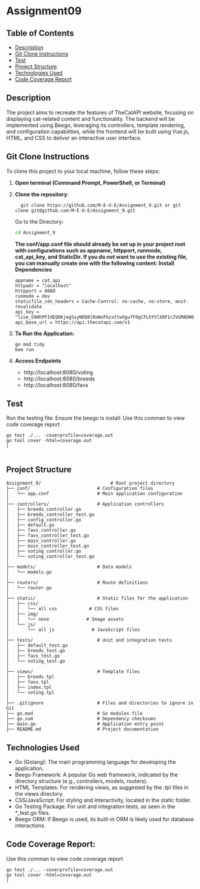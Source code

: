 # Assignment09


## Table of Contents
- [Description](#description)
- [Git Clone Instructions](#git-clone-instructions)
- [Test](#test)
- [Project Structure](#project-structure)
- [Technologies Used](#technologies-used)
- [Code Coverage Report](#code_coverage_report)



## Description

The project aims to recreate the features of TheCatAPI website, focusing on displaying cat-related content and functionality. The backend will be implemented using Beego, leveraging its controllers, template rendering, and configuration capabilities, while the frontend will be built using Vue.js, HTML, and CSS to deliver an interactive user interface.
## Git Clone Instructions

To clone this project to your local machine, follow these steps:

1. **Open terminal (Command Prompt, PowerShell, or Terminal)**

2. **Clone the repository**:
   
         git clone https://github.com/M-E-U-E/Assignment_9.git or git clone git@github.com:M-E-U-E/Assignment_9.git
   
    Go to the Directory:
    ```bash
    cd Assignment_9
    ```

    **The conf/app.conf file should already be set up in your project root with configurations such as appname, httpport, runmode, cat_api_key, and StaticDir. If you do not want to use the existing file, you can manually create one with the following content:
    Install Dependencies**
    ```
    appname = cat_api
    httpadr = "localhost"
    httpport = 8080
    runmode = dev
    staticfile_cdn_headers = Cache-Control: no-cache, no-store, must-revalidate
    api_key = "live_G9HhPFIdEQOKjegSsyNOQ8lRoWxFkzxttwXgu7F0gCFLhYVlX0F1cIVGMADW6rtg"
    api_base_url = https://api.thecatapi.com/v1
    ```
3. **To Run the Application:**
    ```
    go mod tidy
    bee run
    ```
4. **Access Endpoints**
    - http://localhost:8080/voting
    - http://localhost:8080/breeds
    - http://localhost:8080/favs



## Test
  Run the testing file:
  Ensure the beego is install:
   Use this comman to view code coverage  report
   ```
   go test ./... -coverprofile=coverage.out
   go tool cover -html=coverage.out                                      |
     
   ```
 
    

## Project Structure
```
Assignment_9/                          # Root project directory
├── conf/                         # Configuration files
│   └── app.conf                  # Main application configuration
│
├── controllers/                  # Application controllers
│   ├── breeds_controller.go
│   ├── breeds_controller_test.go
│   ├── config_controller.go
│   ├── default.go
│   ├── favs_controller.go
│   ├── favs_controller_test.go
│   ├── main_controller.go
│   ├── main_controller_test.go
│   ├── voting_controller.go
│   └── voting_controller_test.go
│
├── models/                       # Data models
│   └── models.go
│
├── routers/                      # Route definitions
│   └── router.go
│
├── static/                       # Static files for the application
│   ├── css/
│   │   └── all css            # CSS files
│   ├── img/
│   │   └── none              # Image assets
│   └── js/
│       └── all js              # JavaScript files
│
├── tests/                        # Unit and integration tests
│   ├── default_test.go
│   ├── breeds_test.go
│   ├── favs_test.go
│   └── voting_test.go
│
├── views/                        # Template files
│   ├── breeds.tpl
│   ├── favs.tpl
│   ├── index.tpl
│   └── voting.tpl
│
├── .gitignore                    # Files and directories to ignore in Git
├── go.mod                        # Go modules file
├── go.sum                        # Dependency checksums
├── main.go                       # Application entry point
├── README.md                     # Project documentation

```
## Technologies Used

- Go (Golang): The main programming language for developing the application.
- Beego Framework: A popular Go web framework, indicated by the directory structure (e.g., controllers, models, routers).
- HTML Templates: For rendering views, as suggested by the .tpl files in the views directory.
- CSS/JavaScript: For styling and interactivity, located in the static folder.
- Go Testing Package: For unit and integration tests, as seen in the *_test.go files.
- Beego ORM: If Beego is used, its built-in ORM is likely used for database interactions.

  

## Code Coverage Report:
Use this comman to view code coverage  report
```
go test ./... -coverprofile=coverage.out
go tool cover -html=coverage.out                                      |
  
```
  

